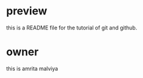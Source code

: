 # preview
this is a README file for the tutorial of git and github.

# owner
this is amrita malviya
